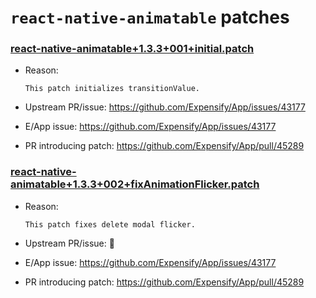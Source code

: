 # `react-native-animatable` patches

### [react-native-animatable+1.3.3+001+initial.patch](react-native-animatable+1.3.3+001+initial.patch)

- Reason:
  
    ```
    This patch initializes transitionValue.
    ```
  
- Upstream PR/issue: https://github.com/Expensify/App/issues/43177
- E/App issue: https://github.com/Expensify/App/issues/43177
- PR introducing patch: https://github.com/Expensify/App/pull/45289



### [react-native-animatable+1.3.3+002+fixAnimationFlicker.patch](react-native-animatable+1.3.3+002+fixAnimationFlicker.patch)

- Reason:
  
    ```
    This patch fixes delete modal flicker.
    ```
  
- Upstream PR/issue: 🛑
- E/App issue: https://github.com/Expensify/App/issues/43177
- PR introducing patch: https://github.com/Expensify/App/pull/45289